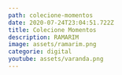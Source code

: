```yaml
---
path: colecione-momentos
date: 2020-07-24T23:04:51.722Z
title: Colecione Momentos
description: RAMARIM
image: assets/ramarim.png
categorie: digital
youtube: assets/varanda.png
---
```

